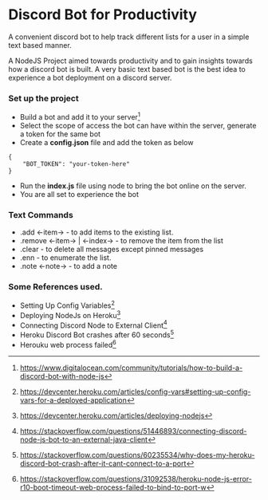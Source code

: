 # Discord Bot for Productivity
A convenient discord bot to help track different lists for a user in a simple text based manner.

A NodeJS Project aimed towards productivity and to gain insights towards how a discord bot is built. A very basic text based bot is the best idea to experience a bot deployment on a discord server.

### Set up the project
- Build a bot and add it to your server[^1]
- Select the scope of access the bot can have within the server, generate a token for the same bot
- Create a **config.json** file and add the token as below
```text
{
    "BOT_TOKEN": "your-token-here"
}
```
- Run the **index.js** file using node to bring the bot online on the server.
- You are all set to experience the bot

### Text Commands
- .add <-item-> - to add items to the existing list.
- .remove <-item-> | <-index-> - to remove the item from the list
- .clear - to delete all messages except pinned messages
- .enn - to enumerate the list.
- .note <-note-> - to add a note 

### Some References used.
- Setting Up Config Variables[^2]
- Deploying NodeJs on Heroku[^3]
- Connecting Discord Node to External Client[^4]
- Heroku Discord Bot crashes after 60 seconds[^5]
- Herouku web process failed[^6]

[^1]: https://www.digitalocean.com/community/tutorials/how-to-build-a-discord-bot-with-node-js
[^2]: https://devcenter.heroku.com/articles/config-vars#setting-up-config-vars-for-a-deployed-application
[^3]: https://devcenter.heroku.com/articles/deploying-nodejs
[^4]: https://stackoverflow.com/questions/51446893/connecting-discord-node-js-bot-to-an-external-java-client
[^5]: https://stackoverflow.com/questions/60235534/why-does-my-heroku-discord-bot-crash-after-it-cant-connect-to-a-port
[^6]: https://stackoverflow.com/questions/31092538/heroku-node-js-error-r10-boot-timeout-web-process-failed-to-bind-to-port-w